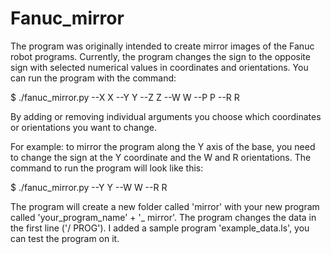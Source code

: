 # Fanuc_mirror

The program was originally intended to create mirror images of the Fanuc robot programs. Currently, the program changes the sign to the opposite sign with selected numerical values in coordinates and orientations. You can run the program with the command:

$ ./fanuc_mirror.py --X X --Y Y --Z Z --W W --P P --R R

By adding or removing individual arguments you choose which coordinates or orientations you want to change.

For example: to mirror the program along the Y axis of the base, you need to change the sign at the Y coordinate and the W and R orientations. The command to run the program will look like this:

$ ./fanuc_mirror.py --Y Y --W W --R R

The program will create a new folder called 'mirror' with your new program called 'your_program_name' + '_ mirror'. The program changes the data in the first line ('/ PROG').
I added a sample program 'example_data.ls', you can test the program on it.


